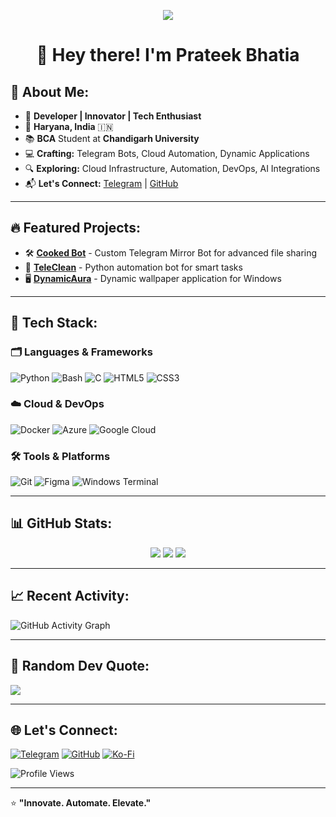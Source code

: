 <p align="center">
  <img src="https://readme-typing-svg.herokuapp.com?lines=Hello+World!;Welcome+to+my+Profile!;I'm+Prateek+Bhatia!;Building+Cool+Stuff!&center=true&width=600&height=70">
</p>

<h1 align="center">👋 Hey there! I'm Prateek Bhatia</h1>

## 🚀 About Me:

- 🎯 **Developer | Innovator | Tech Enthusiast**
- 📍 **Haryana, India** 🇮🇳
- 📚 **BCA** Student at **Chandigarh University**
- 💻 **Crafting:** Telegram Bots, Cloud Automation, Dynamic Applications
- 🔍 **Exploring:** Cloud Infrastructure, Automation, DevOps, AI Integrations
- 📬 **Let's Connect:** [Telegram](https://t.me/FreakyPrateek) | [GitHub](https://github.com/ThePrateekBhatia)

---

## 🔥 Featured Projects:

- 🛠️ [**Cooked Bot**](https://github.com/ThePrateekBhatia/CookedBot) - Custom Telegram Mirror Bot for advanced file sharing
- 🐍 [**TeleClean**](https://github.com/ThePrateekBhatia/TeleClean) - Python automation bot for smart tasks
- 🖥️ [**DynamicAura**](https://github.com/ThePrateekBhatia/DynamicAura) - Dynamic wallpaper application for Windows

---

## 🧰 Tech Stack:

### 🗂️ Languages & Frameworks

![Python](https://img.shields.io/badge/Python-3670A0?style=for-the-badge&logo=python&logoColor=ffdd54) ![Bash](https://img.shields.io/badge/Bash-121011?style=for-the-badge&logo=gnu-bash&logoColor=white) ![C](https://img.shields.io/badge/C-%2300599C.svg?style=for-the-badge&logo=c&logoColor=white) ![HTML5](https://img.shields.io/badge/HTML5-%23E34F26.svg?style=for-the-badge&logo=html5&logoColor=white) ![CSS3](https://img.shields.io/badge/CSS3-%231572B6.svg?style=for-the-badge&logo=css3&logoColor=white)

### ☁️ Cloud & DevOps

![Docker](https://img.shields.io/badge/Docker-2496ED?style=for-the-badge&logo=docker&logoColor=white) ![Azure](https://img.shields.io/badge/Azure-%230072C6.svg?style=for-the-badge&logo=microsoftazure&logoColor=white) ![Google Cloud](https://img.shields.io/badge/GoogleCloud-%234285F4.svg?style=for-the-badge&logo=google-cloud&logoColor=white)

### 🛠️ Tools & Platforms

![Git](https://img.shields.io/badge/Git-F05032?style=for-the-badge&logo=git&logoColor=white) ![Figma](https://img.shields.io/badge/Figma-%23F24E1E.svg?style=for-the-badge&logo=figma&logoColor=white) ![Windows Terminal](https://img.shields.io/badge/Windows%20Terminal-%234D4D4D.svg?style=for-the-badge&logo=windows-terminal&logoColor=white)

---

## 📊 GitHub Stats:

<div align="center">
  <img src="https://github-readme-stats.vercel.app/api?username=ThePrateekBhatia&theme=tokyonight&hide_border=false&show_icons=true"/>
  <img src="https://ghproxy.com/https://streak-stats.demolab.com?user=ThePrateekBhatia&theme=tokyonight&hide_border=false"/>
  <img src="https://github-readme-stats.vercel.app/api/top-langs/?username=ThePrateekBhatia&theme=tokyonight&hide_border=false&layout=compact"/>
</div>

---

## 📈 Recent Activity:

![GitHub Activity Graph](https://github-readme-activity-graph.vercel.app/graph?username=ThePrateekBhatia&theme=tokyo-night)

---

## 💬 Random Dev Quote:

![](https://quotes-github-readme.vercel.app/api?type=horizontal&theme=tokyonight)

---

## 🌐 Let's Connect:

[![Telegram](https://img.shields.io/badge/Telegram-%230077B5.svg?style=for-the-badge&logo=telegram&logoColor=white)](https://t.me/FreakyPrateek) [![GitHub](https://img.shields.io/badge/GitHub-%23121011.svg?style=for-the-badge&logo=github&logoColor=white)](https://github.com/ThePrateekBhatia) [![Ko-Fi](https://img.shields.io/badge/Support_Me_on_Ko--fi-F16061?style=for-the-badge&logo=ko-fi&logoColor=white)](https://ko-fi.com/freaky)

![Profile Views](https://komarev.com/ghpvc/?username=ThePrateekBhatia&style=for-the-badge&color=blueviolet)

---

⭐️ **"Innovate. Automate. Elevate."**

